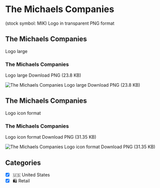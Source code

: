 # The Michaels Companies
 (stock symbol: MIK) Logo in transparent PNG format

## The Michaels Companies
 Logo large

### The Michaels Companies
 Logo large Download PNG (23.8 KB)

![The Michaels Companies
 Logo large Download PNG (23.8 KB)](/img/orig/MIK_BIG-46218289.png)

## The Michaels Companies
 Logo icon format

### The Michaels Companies
 Logo icon format Download PNG (31.35 KB)

![The Michaels Companies
 Logo icon format Download PNG (31.35 KB)](/img/orig/MIK-947bf7f7.png)



## Categories
- [x] 🇺🇸 United States
- [x] 🛍️ Retail

